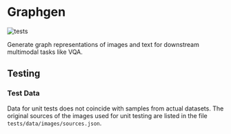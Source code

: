 # Graphgen

![tests](https://github.com/alexmirrington/graphgen/workflows/tests/badge.svg)

Generate graph representations of images and text for downstream multimodal
tasks like VQA.

## Testing

### Test Data

Data for unit tests does not coincide with samples from actual datasets.
The original sources of the images used for unit testing are listed in the file `tests/data/images/sources.json`.
